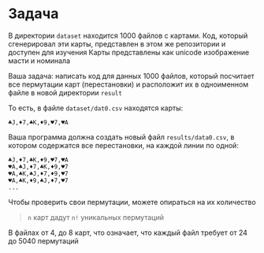 # Задача

В директории `dataset` находится 1000 файлов с картами. Код, который сгенерировал эти карты, представлен в этом же репозитории и доступен для изучения
Карты представлены как unicode изображение масти и номинала

Ваша задача: написать код для данных 1000 файлов, который посчитает все пермутации карт (перестановки) и расположит их в одноименном файле в новой директории `result` 

То есть, в файле `dataset/dat0.csv` находятся карты:

```text
♣J,♦7,♣K,♦9,♥7,♥A
```

Ваша программа должна создать новый файл `results/data0.csv`, в котором содержатся все перестановки, на каждой линии по одной:

```text
♣J,♦7,♣K,♦9,♥7,♥A
♥A,♣J,♦7,♣K,♦9,♥7
♥A,♣K,♣J,♦7,♦9,♥7
♥A,♣K,♦9,♣J,♦7,♥7
...
```

Чтобы проверить свои пермутации, можете опираться на их количество

> `n` карт дадут `n!` уникальных пермутаций

В файлах от 4, до 8 карт, что означает, что каждый файл требует от 24 до 5040 пермутаций